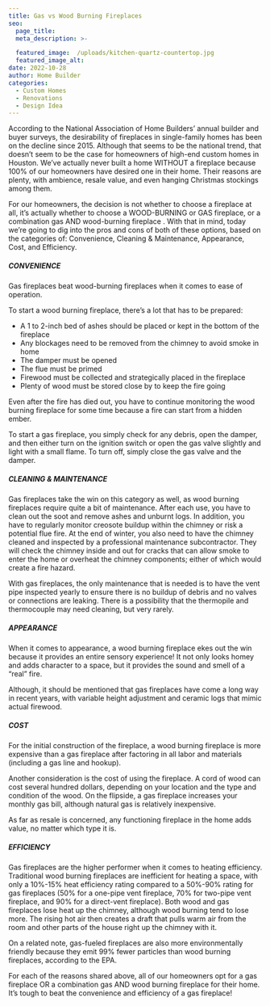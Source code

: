 ```yaml
---
title: Gas vs Wood Burning Fireplaces
seo:
  page_title:
  meta_description: >-

  featured_image:  /uploads/kitchen-quartz-countertop.jpg
  featured_image_alt:
date: 2022-10-28
author: Home Builder
categories:
  - Custom Homes
  - Renovations
  - Design Idea
---
```


According to the National Association of Home Builders’ annual builder and buyer surveys, the desirability of fireplaces in single-family homes has been on the decline since 2015. Although that seems to be the national trend, that doesn’t seem to be the case for homeowners of high-end custom homes in Houston. We’ve actually never built a home WITHOUT a fireplace because 100% of our homeowners have desired one in their home. Their reasons are plenty, with ambience, resale value, and even hanging Christmas stockings among them.

For our homeowners, the decision is not whether to choose a fireplace at all, it’s actually whether to choose a WOOD-BURNING or GAS fireplace, or a combination gas AND wood-burning fireplace . With that in mind, today we’re going to dig into the pros and cons of both of these options, based on the categories of: Convenience, Cleaning & Maintenance, Appearance, Cost, and Efficiency.

##### CONVENIENCE

Gas fireplaces beat wood-burning fireplaces when it comes to ease of operation.

To start a wood burning fireplace, there’s a lot that has to be prepared:

* A 1 to 2-inch bed of ashes should be placed or kept in the bottom of the fireplace
* Any blockages need to be removed from the chimney to avoid smoke in home
* The damper must be opened
* The flue must be primed
* Firewood must be collected and strategically placed in the fireplace
* Plenty of wood must be stored close by to keep the fire going

Even after the fire has died out, you have to continue monitoring the wood burning fireplace for some time because a fire can start from a hidden ember.

To start a gas fireplace, you simply check for any debris, open the damper, and then either turn on the ignition switch or open the gas valve slightly and light with a small flame. To turn off, simply close the gas valve and the damper.

##### CLEANING & MAINTENANCE

Gas fireplaces take the win on this category as well, as wood burning fireplaces require quite a bit of maintenance. After each use, you have to clean out the soot and remove ashes and unburnt logs. In addition, you have to regularly monitor creosote buildup within the chimney or risk a potential flue fire. At the end of winter, you also need to have the chimney cleaned and inspected by a professional maintenance subcontractor. They will check the chimney inside and out for cracks that can allow smoke to enter the home or overheat the chimney components; either of which would create a fire hazard.

With gas fireplaces, the only maintenance that is needed is to have the vent pipe inspected yearly to ensure there is no buildup of debris and no valves or connections are leaking. There is a possibility that the thermopile and thermocouple may need cleaning, but very rarely.

##### APPEARANCE

When it comes to appearance, a wood burning fireplace ekes out the win because it provides an entire sensory experience! It not only looks homey and adds character to a space, but it provides the sound and smell of a “real” fire.

Although, it should be mentioned that gas fireplaces have come a long way in recent years, with variable height adjustment and ceramic logs that mimic actual firewood.

##### COST

For the initial construction of the fireplace, a wood burning fireplace is more expensive than a gas fireplace after factoring in all labor and materials (including a gas line and hookup).

Another consideration is the cost of using the fireplace. A cord of wood can cost several hundred dollars, depending on your location and the type and condition of the wood. On the flipside, a gas fireplace increases your monthly gas bill, although natural gas is relatively inexpensive.

As far as resale is concerned, any functioning fireplace in the home adds value, no matter which type it is.

##### EFFICIENCY

Gas fireplaces are the higher performer when it comes to heating efficiency. Traditional wood burning fireplaces are inefficient for heating a space, with only a 10%-15% heat efficiency rating compared to a 50%-90% rating for gas fireplaces (50% for a one-pipe vent fireplace, 70% for two-pipe vent fireplace, and 90% for a direct-vent fireplace). Both wood and gas fireplaces lose heat up the chimney, although wood burning tend to lose more. The rising hot air then creates a draft that pulls warm air from the room and other parts of the house right up the chimney with it.

On a related note, gas-fueled fireplaces are also more environmentally friendly because they emit 99% fewer particles than wood burning fireplaces, according to the EPA.

For each of the reasons shared above, all of our homeowners opt for a gas fireplace OR a combination gas AND wood burning fireplace for their home. It’s tough to beat the convenience and efficiency of a gas fireplace!

